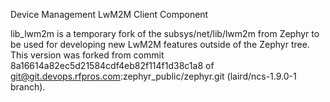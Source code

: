 Device Management LwM2M Client Component

lib_lwm2m is a temporary fork of the subsys/net/lib/lwm2m from Zephyr
to be used for developing new LwM2M features outside of the Zephyr tree.
This version was forked from commit 8a16614a82ec5d21584cdf4eb82f114f1d38c1a8
of git@git.devops.rfpros.com:zephyr_public/zephyr.git
(laird/ncs-1.9.0-1 branch).
